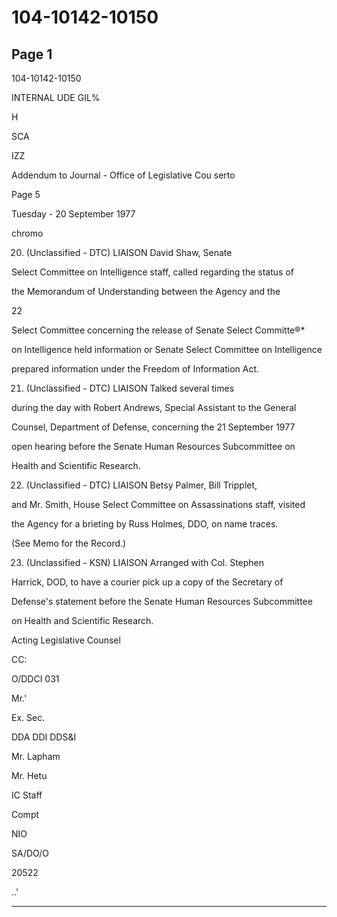 # 104-10142-10150

## Page 1

104-10142-10150

INTERNAL UDE GIL%

H

SCA

IZZ

Addendum to Journal - Office of Legislative Cou serto

Page 5

Tuesday - 20 September 1977

chromo

20. (Unclassified - DTC) LIAISON David Shaw, Senate

Select Committee on Intelligence staff, called regarding the status of

the Memorandum of Understanding between the Agency and the

22

Select Committee concerning the release of Senate Select Committe®*

on Intelligence held information or Senate Select Committee on Intelligence

prepared information under the Freedom of Information Act.

21. (Unclassified - DTC) LIAISON Talked several times

during the day with Robert Andrews, Special Assistant to the General

Counsel, Department of Defense, concerning the 21 September 1977

open hearing before the Senate Human Resources Subcommittee on

Health and Scientific Research.

22. (Unclassified - DTC) LIAISON Betsy Palmer, Bill Tripplet,

and Mr. Smith, House Select Committee on Assassinations staff, visited

the Agency for a brieting by Russ Holmes, DDO, on name traces.

(See Memo for the Record.)

23. (Unclassified - KSN) LIAISON Arranged with Col. Stephen

Harrick, DOD, to have a courier pick up a copy of the Secretary of

Defense's statement before the Senate Human Resources Subcommittee

on Health and Scientific Research.

Acting Legislative Counsel

CC:

O/DDCI 031

Mr.'

Ex. Sec.

DDA DDI DDS&I

Mr. Lapham

Mr. Hetu

IC Staff

Compt

NIO

SA/DO/O

20522

..'

---


